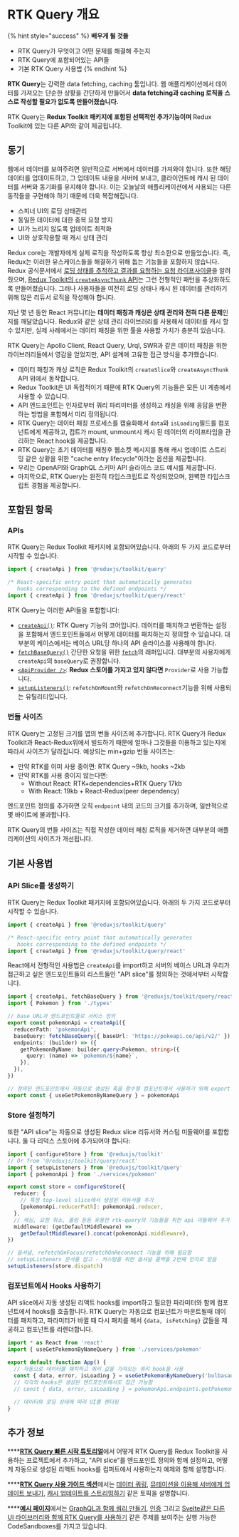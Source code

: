 # RTK Query 개요

{% hint style="success" %}
**배우게 될 것들**

* RTK Query가 무엇이고 어떤 문제를 해결해 주는지
* RTK Query에 포함되어있는 API들
* 기본 RTK Query 사용법
{% endhint %}



**RTK Query**는 강력한 data fetching, caching 툴입니다. 웹 애플리케이션에서 데이터를 가져오는 단순한 상황을 간단하게 만들어서 **data fetching과 caching 로직을 스스로 작성할 필요가 없도록 만들어졌습니다.**

RTK Query는 **Redux Toolkit 패키지에 포함된 선택적인 추가기능이며** Redux Toolkit에 있는 다른 API와 같이 제공됩니다.

## 동기 <a id="motivation"></a>

웹에서 데이터를 보여주려면 일반적으로 서버에서 데이터를 가져와야 합니다. 또한 해당 데이터를 업데이트하고, 그 업데이트 내용을 서버에 보내고, 클라이언트에 캐시 된 데이터를 서버와 동기화를 유지해야 합니다. 이는 오늘날의 애플리케이션에서 사용되는 다른 동작들을 구현해야 하기 때문에 더욱 복잡해집니다.

* 스피너 UI의 로딩 상태관리
* 동일한 데이터에 대한 중복 요청 방지
* UI가 느리지 않도록 업데이트 최적화
* UI와 상호작용할 때 캐시 상태 관리

Redux core는 개발자에게 실제 로직을 작성하도록 항상 최소한으로 만들었습니다. 즉, Redux는 이러한 유스케이스들을 해결하기 위해 돕는 기능들을 포함하지 않습니다. Redux 공식문서에서 [로딩 상태를 추적하고 결과를 요청하는 요청 라이프사이클](https://redux.js.org/tutorials/fundamentals/part-7-standard-patterns#async-request-status)을 알려줬으며, [Redux Toolkit의 `createAsyncThunk` API](https://redux-toolkit.js.org/api/createAsyncThunk)는 그런 전형적인 패턴을 추상화하도록 만들어졌습니다. 그러나 사용자들을 여전히 로딩 상태나 캐시 된 데이터를 관리하기 위해 많은 리듀서 로직을 작성해야 합니다. 

지난 몇 년 동안 React 커뮤니티는 **데이터 패칭과 캐싱은 상태 관리와 전혀 다른 문제**인지를 깨달았습니다. Redux와 같은 상태 관리 라이브러리를 사용해서 데이터를 캐시 할 수 있지만, 실제 사례에서는 데이터 패칭을 위한 툴을 사용할 가치가 충분히 있습니다.

RTK Query는 Apollo Client, React Query, Urql, SWR과 같은 데이터 패칭을 위한 라이브러리들에서 영감을 얻었지만, API 설계에 고유한 접근 방식을 추가했습니다.

* 데이터 패칭과 캐싱 로직은 Redux Toolkit의 `createSlice`와 `createAsyncThunk` API 위에서 동작합니다.
* Redux Toolkit은 UI 독립적이기 때문에 RTK Query의 기능들은 모든 UI 계층에서 사용할 수 있습니다.
* API 엔드포인트는 인자로부터 쿼리 파리미터를 생성하고 캐싱을 위해 응답을 변환하는 방법을 포함해서 미리 정의됩니다.
* RTK Query는 데이터 패칭 프로세스를 캡슐화해서 `data`와 `isLoading`필드를 컴포넌트에게 제공하고, 컴트가 mount, unmount시 캐시 된 데이터의 라이프타임을 관리하는 React hook을 제공합니다.
* RTK Query는 초기 데이터를 패칭후 웹소켓 메시지를 통해 캐시 업데이트 스트리밍 같은 상황을 위한 "cache entry lifecycle"이라는 옵션을 제공합니다.
* 우리는 OpenAPI와 GraphQL 스키마 API 슬라이스 코드 예시를 제공합니다.
* 마지막으로, RTK Query는 완전히 타입스크립트로 작성되었으며, 완벽한 타입스크립트 경험을 제공합니다. 

## 포함된 항목  <a id="whats-included"></a>

### APIs

RTK Query는 Redux Toolkit 패키지에 포함되어있습니다. 아래의 두 가지 코드로부터 시작할 수 있습니다.

```typescript
import { createApi } from '@reduxjs/toolkit/query'

/* React-specific entry point that automatically generates
   hooks corresponding to the defined endpoints */
import { createApi } from '@reduxjs/toolkit/query/react'
```

RTK Query는 이러한 API들을 포함합니다:

* [`createApi()`](https://redux-toolkit.js.org/rtk-query/api/createApi): RTK Query 기능의 코어입니다. 데이터를 패치하고 변환하는 설정을 포함해서 엔드포인트들에서 어떻게 데이터를 패치하는지 정의할 수 있습니다. 대부분의 케이스에서는 베이스 URL당 하나의 API 슬라이스를 사용해야 합니다.
* [`fetchBaseQuery()`](https://redux-toolkit.js.org/rtk-query/api/fetchBaseQuery) 간단한 요청을 위한 [`fetch`](https://developer.mozilla.org/en-US/docs/Web/API/Fetch_API)의 래퍼입니다. 대부분의 사용자에게 `createApi`의 `baseQuery`로 권장합니다.
* [`<ApiProvider />`](https://redux-toolkit.js.org/rtk-query/api/ApiProvider): **Redux 스토어를 가지고 있지 않다면** `Provider`로 사용 가능합니다.
* [`setupListeners()`](https://redux-toolkit.js.org/rtk-query/api/setupListeners): `refetchOnMount`와 `refetchOnReconnect`기능을 위해 사용되는 유틸리티입니다.

### 번들 사이즈 <a id="bundle-size"></a>

RTK Query는 고정된 크기를 앱의 번들 사이즈에 추가합니다. RTK Query가 Redux Toolkit과 React-Redux위에서 빌드하기 때문에 얼마나 그것들을 이용하고 있는지에 따라서 사이즈가 달라집니다. 예상되는 min+gzip 번들 사이즈는:

* 만약 RTK를 이미 사용 중이면: RTK Query ~9kb, hooks ~2kb
* 만약 RTK를 사용 중이지 않는다면:
  * Without React: RTK+dependencies+RTK Query 17kb
  * With React: 19kb + React-Redux\(peer dependency\)

엔드포인트 정의를 추가하면 오직 `endpoint` 내의 코드의 크기를 추가하며, 일반적으로 몇 바이트에 불과합니다.

RTK Query의 번들 사이즈는 직접 작성한 데이터 패칭 로직을 제거하면 대부분의 애플리케이션의 사이즈가 개선됩니다.

## 기본 사용법 <a id="basic-usage"></a>

### API Slice를 생성하기 <a id="create-an-api-slice"></a>

RTK Query는 Redux Toolkit 패키지에 포함되어있습니다. 아래의 두 가지 코드로부터 시작할 수 있습니다.

```typescript
import { createApi } from '@reduxjs/toolkit/query'

/* React-specific entry point that automatically generates
   hooks corresponding to the defined endpoints */
import { createApi } from '@reduxjs/toolkit/query/react'
```

React에서 전형적인 사용법은 `createApi`를 import하고 서버의 베이스 URL과 우리가 접근하고 싶은 엔드포인트들의 리스트들인 "API slice"를 정의하는 것에서부터 시작합니다.

```typescript
import { createApi, fetchBaseQuery } from '@reduxjs/toolkit/query/react'
import { Pokemon } from './types'

// base URL과 엔드포인트들로 서비스 정의
export const pokemonApi = createApi({
  reducerPath: 'pokemonApi',
  baseQuery: fetchBaseQuery({ baseUrl: 'https://pokeapi.co/api/v2/' }),
  endpoints: (builder) => ({
    getPokemonByName: builder.query<Pokemon, string>({
      query: (name) => `pokemon/${name}`,
    }),
  }),
})

// 정의된 엔드포인트에서 자동으로 생성된 훅을 함수형 컴포넌트에서 사용하기 위해 export
export const { useGetPokemonByNameQuery } = pokemonApi
```

### Store 설정하기 <a id="configure-the-store"></a>

또한 "API slice"는 자동으로 생성된 Redux slice 리듀서와 커스텀 미들웨어를 포함합니다. 둘 다 리덕스 스토어에 추가되어야 합니다:

```typescript
import { configureStore } from '@reduxjs/toolkit'
// Or from '@reduxjs/toolkit/query/react'
import { setupListeners } from '@reduxjs/toolkit/query'
import { pokemonApi } from './services/pokemon'

export const store = configureStore({
  reducer: {
    // 특정 top-level slice에서 생성된 리듀서를 추가
    [pokemonApi.reducerPath]: pokemonApi.reducer,
  },
  // 캐싱, 요청 취소, 폴링 등등 유용한 rtk-query의 기능들을 위한 api 미들웨어 추가
  middleware: (getDefaultMiddleware) =>
    getDefaultMiddleware().concat(pokemonApi.middleware),
})

// 옵셔널, refetchOnFocus/refetchOnReconnect 기능을 위해 필요함
// setupListeners 문서를 참고 - 커스텀을 위한 옵셔널 콜백을 2번째 인자로 받음
setupListeners(store.dispatch)
```

### 컴포넌트에서 Hooks 사용하기 <a id="use-hooks-in-components"></a>

API slice에서 자동 생성된 리액트 hooks를 import하고 필요한 파라미터와 함께 컴포넌트에서 hooks를 호출합니다. RTK Query는 자동으로 컴포넌트가 마운트될때 데이터를 패치하고, 파라미터가 바뀔 때 다시 패치를 해서 `{data, isFetching}` 값들을 제공하고 컴포넌트를 리렌더합니다.

```typescript
import * as React from 'react'
import { useGetPokemonByNameQuery } from './services/pokemon'

export default function App() {
  // 자동으로 데이터를 패치하고 쿼리 값을 가져오는 쿼리 hook을 사용
  const { data, error, isLoading } = useGetPokemonByNameQuery('bulbasaur')
  // 각각의 hooks은 생성된 엔드포인트에서도 접근 가능함
  // const { data, error, isLoading } = pokemonApi.endpoints.getPokemonByName.useQuery('bulbasaur')
  
  // 데이터와 로딩 상태에 따라 UI를 렌더링
}
```

## 추가 정보 <a id="further-information"></a>

\*\*\*\*[**RTK Query 빠른 시작 튜토리얼**](https://redux-toolkit.js.org/tutorials/rtk-query/)에서 어떻게 RTK Query를 Redux Toolkit을 사용하는 프로젝트에서 추가하고, "API slice"를 엔드포인트 정의와 함깨 설정하고, 어떻게 자동으로 생성된 리액트 hooks를 컴퍼트에서 사용하는지 예제와 함께 설명합니다.

\*\*\*\*[**RTK Query 사용 가이드 섹션**](https://redux-toolkit.js.org/rtk-query/usage/queries)에서는 [데이터 쿼링](https://redux-toolkit.js.org/rtk-query/usage/queries), [뮤테이션을 이용해 서버에게 업데이트 보내기](https://redux-toolkit.js.org/rtk-query/usage/mutations), [캐시 업데이트를 스트리밍하기](https://redux-toolkit.js.org/rtk-query/usage/streaming-updates) 같은 토픽을 설명합니다. 

\*\*\*\*[**예시 페이지**](https://redux-toolkit.js.org/rtk-query/usage/examples)에서는 [GraphQL과 함께 쿼리 만들기](https://redux-toolkit.js.org/rtk-query/usage/examples#react-with-graphql), [인증](https://redux-toolkit.js.org/rtk-query/usage/examples#authentication) 그리고 [Svelte같은 다른 UI 라이브러리와 함께 RTK Query를 사용하기](https://redux-toolkit.js.org/rtk-query/usage/examples#svelte) 같은 주제를 보여주는 실행 가능한 CodeSandboxes를 가지고 있습니다.

